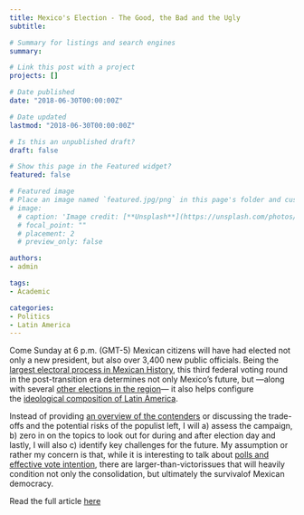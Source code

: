 ```yaml
---
title: Mexico's Election - The Good, the Bad and the Ugly
subtitle:

# Summary for listings and search engines
summary:

# Link this post with a project
projects: []

# Date published
date: "2018-06-30T00:00:00Z"

# Date updated
lastmod: "2018-06-30T00:00:00Z"

# Is this an unpublished draft?
draft: false

# Show this page in the Featured widget?
featured: false

# Featured image
# Place an image named `featured.jpg/png` in this page's folder and customize its options here.
# image:
  # caption: 'Image credit: [**Unsplash**](https://unsplash.com/photos/CpkOjOcXdUY)'
  # focal_point: ""
  # placement: 2
  # preview_only: false

authors:
- admin

tags:
- Academic

categories:
- Politics
- Latin America
---
```


Come Sunday at 6 p.m. (GMT-5) Mexican citizens will have had elected not only a new president, but also over 3,400 new public officials. Being the [largest electoral process in Mexican History](https://www.bakerinstitute.org/mexico-2018-election-overview/), this third federal voting round in the post-transition era determines not only Mexico’s future, but —along with several [other elections in the region](http://www.as-coa.org/content/guide-2018-latin-american-elections)— it also helps configure the [ideological composition of Latin America](https://latinamericandiaries.blogs.sas.ac.uk/2016/11/16/the-return-of-the-right-in-latin-america/).

Instead of providing [an overview of the contenders](https://www.bakerinstitute.org/mexico-presidential-candidates/) or discussing the trade-offs and the potential risks of the populist left, I will a) assess the campaign, b) zero in on the topics to look out for during and after election day and lastly, I will also c) identify key challenges for the future. My assumption or rather my concern is that, while it is interesting to talk about [polls and effective vote intention](https://www.bloomberg.com/graphics/2018-mexican-election/index.html), there are larger-than-victorissues that will heavily condition not only the consolidation, but ultimately the survivalof Mexican democracy.

Read the full article [here](https://blog.politics.ox.ac.uk/mexicos-election-the-good-the-bad-and-the-ugly/)
